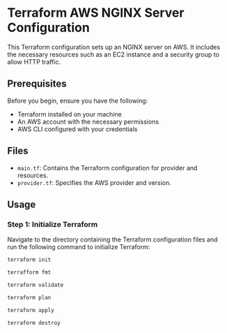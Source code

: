 # Terraform AWS NGINX Server Configuration

This Terraform configuration sets up an NGINX server on AWS.
 It includes the necessary resources such as an EC2 instance and a security group to allow HTTP traffic.

## Prerequisites

Before you begin, ensure you have the following:
- Terraform installed on your machine
- An AWS account with the necessary permissions
- AWS CLI configured with your credentials

## Files

- `main.tf`: Contains the Terraform configuration for provider and resources.
- `provider.tf`: Specifies the AWS provider and version.

## Usage

### Step 1: Initialize Terraform

Navigate to the directory containing the Terraform configuration files and run the following command to initialize Terraform:

```bash
terraform init

terrafform fmt

terraform validate

terraform plan 

terraform apply

terraform destroy 